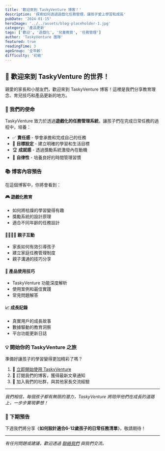 ```yaml
---
title: '歡迎來到 TaskyVenture 博客！'
description: '探索如何透過遊戲化任務管理，讓孩子愛上學習和成長'
pubDate: '2024-01-15'
heroImage: '../../assets/blog-placeholder-1.jpg'
category: '產品更新'
tags: ['歡迎', '遊戲化', '兒童教育', '任務管理']
author: 'TaskyVenture 團隊'
featured: true
readingTime: 3
ageGroup: '全年齡'
difficulty: '初級'
---
```


## 🎉 歡迎來到 TaskyVenture 的世界！

親愛的家長和小朋友們，歡迎來到 TaskyVenture 博客！這裡是我們分享教育理念、育兒技巧和產品更新的地方。

### 🌟 我們的使命

TaskyVenture 致力於透過**遊戲化的任務管理系統**，讓孩子們在完成日常任務的過程中，培養：

- ✅ **責任感** - 學會承擔和完成自己的任務
- 🎯 **目標設定** - 建立明確的學習和生活目標  
- 🏆 **成就感** - 透過獎勵系統激發內在動機
- 🤝 **自律性** - 培養良好的時間管理習慣

### 📚 博客內容預告

在這個博客中，你將會看到：

#### 🎮 **遊戲化教育**
- 如何將枯燥的學習變得有趣
- 獎勵系統的設計原理
- 適合不同年齡的任務設計

#### 👨‍👩‍👧‍👦 **親子互動**
- 家長如何有效引導孩子
- 建立家庭任務管理制度
- 親子溝通的技巧分享

#### 🔧 **產品使用技巧**
- TaskyVenture 功能深度解析
- 使用案例和最佳實踐
- 常見問題解答

#### 📈 **成長記錄**
- 真實用戶的成長故事
- 數據驅動的教育洞察
- 平台功能更新日誌

### 💡 開始你的 TaskyVenture 之旅

準備好讓孩子的學習變得更加精彩了嗎？

1. 🚀 [立即開始使用 TaskyVenture](https://taskyventure.com)
2. 📖 訂閱我們的博客，獲得最新文章通知
3. 💬 加入我們的社群，與其他家長交流經驗

---

*我們相信，每個孩子都有無限的潛力，TaskyVenture 將陪伴他們在成長的道路上，一步步實現夢想！*

### 🎯 下期預告

下週我們將分享《**如何設計適合6-12歲孩子的日常任務清單**》，敬請期待！

---

*有任何問題或建議，歡迎透過 [聯絡我們](mailto:contact@taskyventure.com) 與我們交流。*
